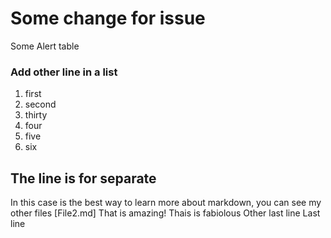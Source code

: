 # Some change for issue
Some
Alert table
### Add other line in a list
1. first
2. second
3. thirty
4. four
5. five
6. six

## The line is for separate 

In this case is the best way to learn more about markdown, you can see my other files [File2.md]
That is amazing!
Thais is fabiolous 
Other last line
Last line
